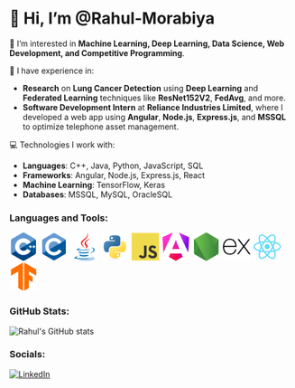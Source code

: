 # 👋 Hi, I’m @Rahul-Morabiya

👀 I’m interested in **Machine Learning, Deep Learning, Data Science, Web Development, and Competitive Programming**.

💼 I have experience in:
- **Research** on **Lung Cancer Detection** using **Deep Learning** and **Federated Learning** techniques like **ResNet152V2**, **FedAvg**, and more.
- **Software Development Intern** at **Reliance Industries Limited**, where I developed a web app using **Angular**, **Node.js**, **Express.js**, and **MSSQL** to optimize telephone asset management.

💻 Technologies I work with:
- **Languages**: C++, Java, Python, JavaScript, SQL
- **Frameworks**: Angular, Node.js, Express.js, React
- **Machine Learning**: TensorFlow, Keras
- **Databases**: MSSQL, MySQL, OracleSQL

### Languages and Tools:
<div>
    <img src="https://raw.githubusercontent.com/devicons/devicon/master/icons/cplusplus/cplusplus-original.svg" alt="C++" width="50" height="50"/>
    <img src="https://raw.githubusercontent.com/devicons/devicon/master/icons/c/c-original.svg" alt="C" width="50" height="50"/> 
    <img src="https://raw.githubusercontent.com/devicons/devicon/master/icons/java/java-original.svg" alt="Java" width="50" height="50"/> 
    <img src="https://raw.githubusercontent.com/devicons/devicon/master/icons/python/python-original.svg" alt="Python" width="50" height="50"/> 
    <img src="https://raw.githubusercontent.com/devicons/devicon/master/icons/javascript/javascript-original.svg" alt="JavaScript" width="50" height="50"/> 
    <img src="https://raw.githubusercontent.com/devicons/devicon/master/icons/angular/angular-original.svg" alt="Angular" width="50" height="50"/> 
    <img src="https://raw.githubusercontent.com/devicons/devicon/master/icons/nodejs/nodejs-original.svg" alt="Node.js" width="50" height="50"/> 
    <img src="https://raw.githubusercontent.com/devicons/devicon/master/icons/express/express-original.svg" alt="Express.js" width="50" height="50"/> 
    <img src="https://raw.githubusercontent.com/devicons/devicon/master/icons/react/react-original.svg" alt="React" width="50" height="50"/> 
    <img src="https://raw.githubusercontent.com/devicons/devicon/master/icons/tensorflow/tensorflow-original.svg" alt="TensorFlow" width="50" height="50"/>
</div>

### GitHub Stats:
![Rahul's GitHub stats](https://github-readme-stats.vercel.app/api?username=Rahul-Morabiya&show_icons=true&theme=radical)

### Socials:
[![LinkedIn](https://img.shields.io/badge/LinkedIn-0A66C2?style=for-the-badge&logo=linkedin&logoColor=white)](https://www.linkedin.com/in/rahul-morabiya-587746273)

<!---
Rahul-Morabiya/Rahul-Morabiya is a ✨ special ✨ repository because its `README.md` (this file) appears on your GitHub profile.
You can click the Preview link to take a look at your changes.
--->

